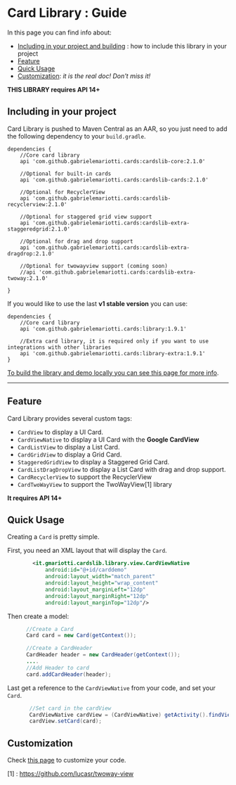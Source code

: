 # Card Library : Guide

In this page you can find info about:

* [Including in your project and building](#including-in-your-project) : how to include this library in your project
* [Feature](#feature) 
* [Quick Usage](#quick-usage)
* [Customization](/doc/CUSTOMIZATION.md): *it is the real doc! Don't miss it!*

**THIS LIBRARY requires API 14+**


## Including in your project

Card Library is pushed to Maven Central as an AAR, so you just need to add the following dependency to your `build.gradle`.

    dependencies {
        //Core card library
        api 'com.github.gabrielemariotti.cards:cardslib-core:2.1.0'
        
        //Optional for built-in cards
        api 'com.github.gabrielemariotti.cards:cardslib-cards:2.1.0'
                
        //Optional for RecyclerView
        api 'com.github.gabrielemariotti.cards:cardslib-recyclerview:2.1.0'
          
        //Optional for staggered grid view support
        api 'com.github.gabrielemariotti.cards:cardslib-extra-staggeredgrid:2.1.0'
         
        //Optional for drag and drop support
        api 'com.github.gabrielemariotti.cards:cardslib-extra-dragdrop:2.1.0'
                
        //Optional for twowayview support (coming soon)
        //api 'com.github.gabrielemariotti.cards:cardslib-extra-twoway:2.1.0'
            
    }
    
 If you would like to use the last **v1 stable version** you can use:
    
    dependencies {
        //Core card library
        api 'com.github.gabrielemariotti.cards:library:1.9.1'

        //Extra card library, it is required only if you want to use integrations with other libraries
        api 'com.github.gabrielemariotti.cards:library-extra:1.9.1'
    }


[To build the library and demo locally you can see this page for more info](https://github.com/gabrielemariotti/cardslib/tree/master/doc/BUILD.md).

---

## Feature

Card Library provides several custom tags:

*  `CardView` to display a UI Card.
*  `CardViewNative` to display a UI Card with the **Google CardView**
*  `CardListView` to display a List Card.
*  `CardGridView` to display a Grid Card.
*  `StaggeredGridView` to display a Staggered Grid Card.
*  `CardListDragDropView` to display a List Card with drag and drop support.
*  `CardRecyclerView` to support the RecyclerView
*  `CardTwoWayView` to support the TwoWayView[1] library

**It requires API 14+**



## Quick Usage

Creating a `Card` is pretty simple.

First, you need an XML layout that will display the `Card`.

``` xml
        <it.gmariotti.cardslib.library.view.CardViewNative
            android:id="@+id/carddemo"
            android:layout_width="match_parent"
            android:layout_height="wrap_content"
            android:layout_marginLeft="12dp"
            android:layout_marginRight="12dp"
            android:layout_marginTop="12dp"/>
```

Then create a model:

``` java
      //Create a Card
      Card card = new Card(getContext());

      //Create a CardHeader
      CardHeader header = new CardHeader(getContext());
      ....
      //Add Header to card
      card.addCardHeader(header);
```

Last get a reference to the `CardViewNative` from your code, and set your `Card`.

``` java
       //Set card in the cardView
       CardViewNative cardView = (CardViewNative) getActivity().findViewById(R.id.carddemo);
       cardView.setCard(card);
```


## Customization

Check [this page](CUSTOMIZATION.md) to customize your code.



[1] : https://github.com/lucasr/twoway-view
